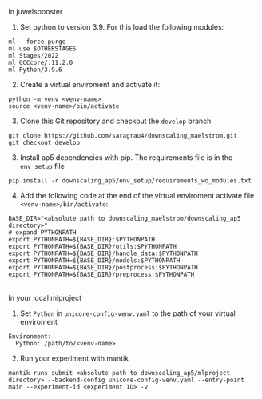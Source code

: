 In juwelsbooster
1. Set python to version 3.9. For this load the following modules:
```
ml --force purge
ml use $OTHERSTAGES
ml Stages/2022
ml GCCcore/.11.2.0
ml Python/3.9.6
```

2. Create a virtual enviroment and activate it:
```
python -m venv <venv-name>
source <venv-name>/bin/activate
```

3. Clone this Git repository and checkout the `develop` branch

```
git clone https://github.com/saragrau4/downscaling_maelstrom.git
git checkout develop
```

3. Install ap5 dependencies with pip. The requirements file is in the `env_setup` file
```
pip install -r downscaling_ap5/env_setup/requirements_wo_modules.txt
```

4. Add the following code at the end of the virtual enviroment activate file `<venv-name>/bin/activate`:
```
BASE_DIR="<absolute path to downscaling_maelstrom/downscaling_ap5 directory>"
# expand PYTHONPATH
export PYTHONPATH=${BASE_DIR}:$PYTHONPATH
export PYTHONPATH=${BASE_DIR}/utils:$PYTHONPATH
export PYTHONPATH=${BASE_DIR}/handle_data:$PYTHONPATH
export PYTHONPATH=${BASE_DIR}/models:$PYTHONPATH
export PYTHONPATH=${BASE_DIR}/postprocess:$PYTHONPATH
export PYTHONPATH=${BASE_DIR}/preprocess:$PYTHONPATH
```
<br>
In your local mlproject

1. Set `Python` in `unicore-config-venv.yaml` to the path of your virtual enviroment

```
Environment:
  Python: /path/to/<venv-name>
```

2. Run your experiment with mantik
```
mantik runs submit <absolute path to downscaling_ap5/mlproject directory> --backend-config unicore-config-venv.yaml --entry-point main --experiment-id <experiment ID> -v
```
